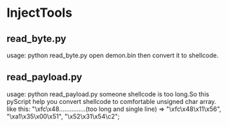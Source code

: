 # InjectTools

## read_byte.py
usage: python read_byte.py
open demon.bin then convert it to shellcode.

## read_payload.py
usage: python read_payload.py
someone shellcode is too long.So this pyScript help you convert shellcode to comfortable unsigned char array.
like this:
"\xfc\x48...............(too long and single line)
=>         "\xfc\x48\x11\x56",
           "\xa1\x35\x00\x51",
           "\x52\x31\x54\c2";
